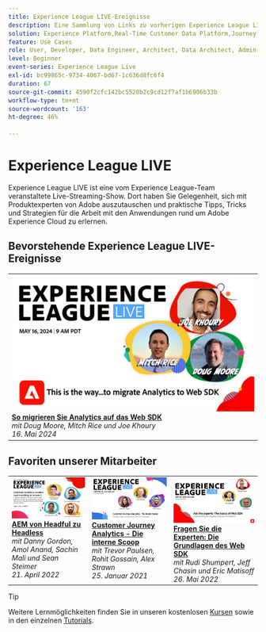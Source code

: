```yaml
---
title: Experience League LIVE-Ereignisse
description: Eine Sammlung von Links zu vorherigen Experience League LIVE-Ereignissen
solution: Experience Platform,Real-Time Customer Data Platform,Journey Optimizer,Experience Manager,Target,Audience Manager,Analytics
feature: Use Cases
role: User, Developer, Data Engineer, Architect, Data Architect, Admin, Leader
level: Beginner
event-series: Experience League Live
exl-id: bc99865c-9734-4067-bd67-1c636d8fc6f4
duration: 67
source-git-commit: 4590f2cfc142bc5520b2c9cd12f7af1b6906b33b
workflow-type: tm+mt
source-wordcount: '163'
ht-degree: 46%

---
```


# Experience League LIVE 

Experience League LIVE ist eine vom Experience League-Team veranstaltete Live-Streaming-Show.  Dort haben Sie Gelegenheit, sich mit Produktexperten von Adobe auszutauschen und praktische Tipps, Tricks und Strategien für die Arbeit mit den Anwendungen rund um Adobe Experience Cloud zu erlernen.

<div id="upcoming-events">

## Bevorstehende Experience League LIVE-Ereignisse

<table>
<tr>

<td style="vertical-align: top;"><a href="episodes/exl-live-episode-05-16-24.md">
      <img alt="Experience League LIVE 16. Mai 2024" src="episodes/assets/WebBanner-May16-2024.jpg">
    </a>
    <div>
      <a href="episodes/exl-live-episode-05-16-24.md">
        <strong>So migrieren Sie Analytics auf das Web SDK</strong>
      </a>
      <br/><em>mit Doug Moore, Mitch Rice und Joe Khoury</em>
      <br/><em>16. Mai 2024</em>
    </div>
  </td>
</tr>
</table>


</div>

<div id="recs-overview-body-1"></div>
<div id="recs-overview-body-2"></div>
<div id="recs-overview-body-3"></div>
<div id="recs-overview-body-4"></div>
<div id="recs-overview-body-5"></div>
<div id="recs-overview-body-6"></div>

<div id="past-events">


</div>

## Favoriten unserer Mitarbeiter

<table style="max-width: 1214px;">

<tr>
  <td style="vertical-align: top;"><a href="episodes/exl-live-episode-04-21-22.md">
      <img alt="Experience League LIVE Apr. 21" src="assets/youtube-thumbnails/april-21-yt.jpg">
    </a>
    <div>
      <a href="/help/experience-league-live/episodes/exl-live-episode-04-21-22.md">
        <strong>AEM von Headful zu Headless</strong>
      </a>
      <br/><em>mit Danny Gordon, Amol Anand, Sachin Mali und Sean Steimer</em>
      <br/><em>21. April 2022</em>
    </div>
  </td>

<td style="vertical-align: top;">
    <a href="episodes/exl-live-episode-08.md">
      <img alt="Experience League LIVE ep8" src="./assets/youtube-thumbnails/jan-25-yt.jpg">
    </a>
    <div>
      <a href="episodes/exl-live-episode-08.md"><strong>Customer Journey Analytics - Die interne Scoop</strong></a>
      <br/><em>mit Trevor Paulsen, Rohit Gossain, Alex Strawn</em>
      <br/><em>25. Januar 2021</em>
    </div>
  </td>

<td style="vertical-align: top;">
    <a href="episodes/exl-live-episode-05-26-22.md">
      <img alt="Experience League LIVE 26. Mai" src="assets/May26_exl_live_banner_web_1920_WebBanner.png">
    </a>
    <div>
      <a href="episodes/exl-live-episode-05-26-22.md">
        <strong>Fragen Sie die Experten: Die Grundlagen des Web SDK</strong>
      </a>
      <br/><em>mit Rudi Shumpert, Jeff Chasin und Eric Matisoff</em>
      <br/><em>26. Mai 2022</em>
    </div>
  </td>
  </tr>

</table>


>[!TIP]
>
>Weitere Lernmöglichkeiten finden Sie in unseren kostenlosen [Kursen](https://experienceleague.adobe.com/?lang=de#dashboard/learning) sowie in den einzelnen [Tutorials](https://experienceleague.adobe.com/docs/home-tutorials.html?lang=de).
